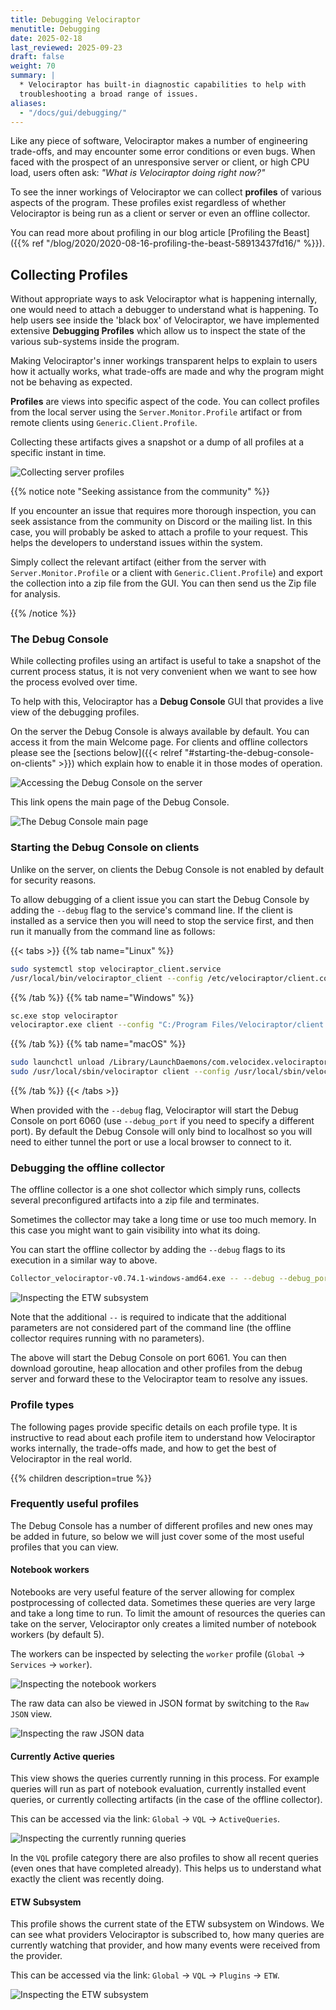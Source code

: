 ```yaml
---
title: Debugging Velociraptor
menutitle: Debugging
date: 2025-02-18
last_reviewed: 2025-09-23
draft: false
weight: 70
summary: |
  * Velociraptor has built-in diagnostic capabilities to help with
  troubleshooting a broad range of issues.
aliases:
  - "/docs/gui/debugging/"
---
```


Like any piece of software, Velociraptor makes a number of engineering
trade-offs, and may encounter some error conditions or even bugs. When
faced with the prospect of an unresponsive server or client, or high
CPU load, users often ask: *"What is Velociraptor doing right now?"*

To see the inner workings of Velociraptor we can collect **profiles** of various
aspects of the program. These profiles exist regardless of whether Velociraptor
is being run as a client or server or even an offline collector.

You can read more about profiling in our blog article
[Profiling the Beast]({{% ref "/blog/2020/2020-08-16-profiling-the-beast-58913437fd16/" %}}).

## Collecting Profiles

Without appropriate ways to ask Velociraptor what is happening
internally, one would need to attach a debugger to understand what is
happening. To help users see inside the 'black box' of Velociraptor, we
have implemented extensive **Debugging Profiles** which allow us to
inspect the state of the various sub-systems inside the program.

Making Velociraptor's inner workings transparent helps to explain to
users how it actually works, what trade-offs are made and why the
program might not be behaving as expected.

**Profiles** are views into specific aspect of the code. You can collect
profiles from the local server using the `Server.Monitor.Profile`
artifact or from remote clients using `Generic.Client.Profile`.

Collecting these artifacts gives a snapshot or a dump of all profiles
at a specific instant in time.

![Collecting server profiles](server_profiles.svg)

{{% notice note "Seeking assistance from the community" %}}

If you encounter an issue that requires more thorough inspection, you
can seek assistance from the community on Discord or the mailing
list. In this case, you will probably be asked to attach a profile to
your request. This helps the developers to understand issues within
the system.

Simply collect the relevant artifact (either from the server with
`Server.Monitor.Profile` or a client with `Generic.Client.Profile`)
and export the collection into a zip file from the GUI. You can then
send us the Zip file for analysis.

{{% /notice %}}


### The Debug Console

While collecting profiles using an artifact is useful to take a
snapshot of the current process status, it is not very convenient when
we want to see how the process evolved over time.

To help with this, Velociraptor has a **Debug Console** GUI that provides a live
view of the debugging profiles.

On the server the Debug Console is always available by default. You can access
it from the main Welcome page. For clients and offline collectors please see the
[sections below]({{< relref "#starting-the-debug-console-on-clients" >}})
which explain how to enable it in those modes of operation.

![Accessing the Debug Console on the server](debug_server_gui.svg)

This link opens the main page of the Debug Console.

![The Debug Console main page](debug_server_main_page.svg)

### Starting the Debug Console on clients

Unlike on the server, on clients the Debug Console is not enabled by default for
security reasons.

To allow debugging of a client issue you can start the Debug Console by adding
the `--debug` flag to the service's command line. If the client is installed as
a service then you will need to stop the service first, and then run it manually
from the command line as follows:

{{< tabs >}}
{{% tab name="Linux" %}}
```sh
sudo systemctl stop velociraptor_client.service
/usr/local/bin/velociraptor_client --config /etc/velociraptor/client.config.yaml client -v --debug
```
{{% /tab %}} {{% tab name="Windows" %}}
```sh
sc.exe stop velociraptor
velociraptor.exe client --config "C:/Program Files/Velociraptor/client.config.yaml" -v --debug
```
{{% /tab %}}
{{% tab name="macOS" %}}
```sh
sudo launchctl unload /Library/LaunchDaemons/com.velocidex.velociraptor.plist
sudo /usr/local/sbin/velociraptor client --config /usr/local/sbin/velociraptor.config.yaml -v --debug
```
{{% /tab %}}
{{< /tabs >}}

When provided with the `--debug` flag, Velociraptor will start the Debug Console
on port 6060 (use `--debug_port` if you need to specify a different port). By
default the Debug Console will only bind to localhost so you will need to either
tunnel the port or use a local browser to connect to it.


### Debugging the offline collector

The offline collector is a one shot collector which simply runs,
collects several preconfigured artifacts into a zip file and
terminates.

Sometimes the collector may take a long time or use too much
memory. In this case you might want to gain visibility into what its
doing.

You can start the offline collector by adding the `--debug` flags to
its execution in a similar way to above.

```sh
Collector_velociraptor-v0.74.1-windows-amd64.exe -- --debug --debug_port 6061
```

![Inspecting the ETW subsystem](debugging_offline_collector.png)

Note that the additional `--` is required to indicate that the
additional parameters are not considered part of the command line (the
offline collector requires running with no parameters).

The above will start the Debug Console on port 6061. You can then
download goroutine, heap allocation and other profiles from the debug
server and forward these to the Velociraptor team to resolve any issues.

### Profile types

The following pages provide specific details on each profile type. It is
instructive to read about each profile item to understand how Velociraptor works
internally, the trade-offs made, and how to get the best of Velociraptor in the
real world.

{{% children description=true %}}


### Frequently useful profiles

The Debug Console has a number of different profiles and new ones may be added
in future, so below we will just cover some of the most useful profiles that you
can view.


#### Notebook workers

Notebooks are very useful feature of the server allowing for complex
postprocessing of collected data. Sometimes these queries are very
large and take a long time to run. To limit the amount of resources
the queries can take on the server, Velociraptor only creates a
limited number of notebook workers (by default 5).

The workers can be inspected by selecting the `worker` profile
(`Global` -> `Services` -> `worker`).

![Inspecting the notebook workers](notebook_workers.svg)

The raw data can also be viewed in JSON format by switching to the `Raw JSON`
view.

![Inspecting the raw JSON data](notebook_workers_json.png)

#### Currently Active queries

This view shows the queries currently running in this process. For example
queries will run as part of notebook evaluation, currently installed event
queries, or currently collecting artifacts (in the case of the offline
collector).

This can be accessed via the link: `Global` -> `VQL` -> `ActiveQueries`.

![Inspecting the currently running queries](currently_running_queries.png)

In the `VQL` profile category there are also profiles to show all recent queries
(even ones that have completed already). This helps us to understand what
exactly the client was recently doing.


#### ETW Subsystem

This profile shows the current state of the ETW subsystem on Windows. We can see
what providers Velociraptor is subscribed to, how many queries are currently
watching that provider, and how many events were received from the provider.

This can be accessed via the link: `Global` -> `VQL` -> `Plugins` -> `ETW`.

![Inspecting the ETW subsystem](etw_profile.png)








